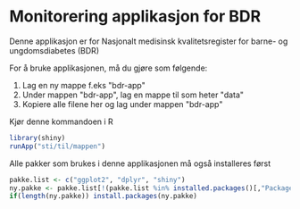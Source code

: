 # Monitorering applikasjon for BDR
Denne applikasjon er for Nasjonalt medisinsk kvalitetsregister for barne- og ungdomsdiabetes (BDR)

For å bruke applikasjonen, må du gjøre som følgende:

1. Lag en ny mappe f.eks "bdr-app"
2. Under mappen "bdr-app", lag en mappe til som heter "data"
3. Kopiere alle filene her og lag under mappen "bdr-app"

Kjør denne kommandoen i R

```R
library(shiny)
runApp("sti/til/mappen")
```

Alle pakker som brukes i denne applikasjonen må også installeres først

```R
pakke.list <- c("ggplot2", "dplyr", "shiny")
ny.pakke <- pakke.list[!(pakke.list %in% installed.packages()[,"Package"])]
if(length(ny.pakke)) install.packages(ny.pakke)
```
